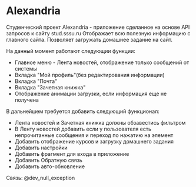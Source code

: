 # Alexandria

Студенческий проект
Alexandria - приложение сделанное на основе API запросов к сайту stud.sssu.ru 
Отображает всю полезную информацию с главного сайта. Позволяет загружать домашнее задание на сайт.

На данный момент работают следующии функции:
+ Главное меню - Лента новостей, отображение только сообщений от системы
+ Вкладка "Мой профиль"(без редактирования информации)
+ Вкладка "Почта" 
+ Вкладка "Зачетная книжка"
+ Отображение анимации загрузки, если информация еще не получена

В дальнейшем требуется добавить следующий функционал:
+ Лента новостей и Зачетная книжка должны обзавестись фильтром
+ В Ленту новостей добавить если у пользователя есть непрочитанные сообщения и переход по нажатию на элемент 
+ Добавить отображение курсов и загрузку домашнего задания
+ Добавить настройки 
+ Добавить фрагмент для входа в приложение
+ Добавить Обратную связь
+ Добавить авто-обновление

Связь: @dev_null_exception
